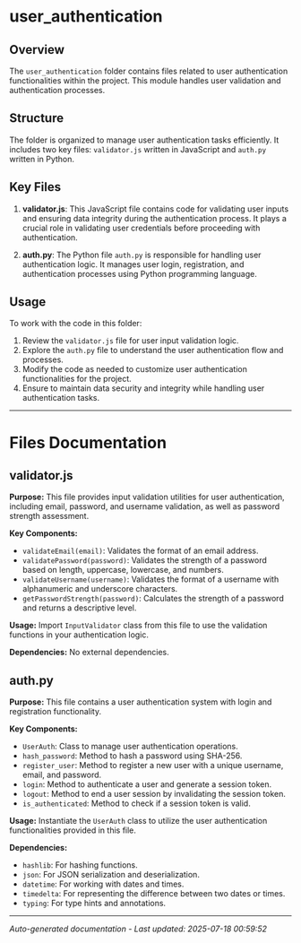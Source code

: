 # user_authentication

## Overview
The `user_authentication` folder contains files related to user authentication functionalities within the project. This module handles user validation and authentication processes.

## Structure
The folder is organized to manage user authentication tasks efficiently. It includes two key files: `validator.js` written in JavaScript and `auth.py` written in Python.

## Key Files
1. **validator.js**: This JavaScript file contains code for validating user inputs and ensuring data integrity during the authentication process. It plays a crucial role in validating user credentials before proceeding with authentication.

2. **auth.py**: The Python file `auth.py` is responsible for handling user authentication logic. It manages user login, registration, and authentication processes using Python programming language.

## Usage
To work with the code in this folder:
1. Review the `validator.js` file for user input validation logic.
2. Explore the `auth.py` file to understand the user authentication flow and processes.
3. Modify the code as needed to customize user authentication functionalities for the project.
4. Ensure to maintain data security and integrity while handling user authentication tasks.

---

# Files Documentation

## validator.js

**Purpose:** This file provides input validation utilities for user authentication, including email, password, and username validation, as well as password strength assessment.

**Key Components:**
- `validateEmail(email)`: Validates the format of an email address.
- `validatePassword(password)`: Validates the strength of a password based on length, uppercase, lowercase, and numbers.
- `validateUsername(username)`: Validates the format of a username with alphanumeric and underscore characters.
- `getPasswordStrength(password)`: Calculates the strength of a password and returns a descriptive level.

**Usage:** Import `InputValidator` class from this file to use the validation functions in your authentication logic.

**Dependencies:** No external dependencies.

## auth.py

**Purpose:** This file contains a user authentication system with login and registration functionality.

**Key Components:**
- `UserAuth`: Class to manage user authentication operations.
- `hash_password`: Method to hash a password using SHA-256.
- `register_user`: Method to register a new user with a unique username, email, and password.
- `login`: Method to authenticate a user and generate a session token.
- `logout`: Method to end a user session by invalidating the session token.
- `is_authenticated`: Method to check if a session token is valid.

**Usage:** Instantiate the `UserAuth` class to utilize the user authentication functionalities provided in this file.

**Dependencies:**
- `hashlib`: For hashing functions.
- `json`: For JSON serialization and deserialization.
- `datetime`: For working with dates and times.
- `timedelta`: For representing the difference between two dates or times.
- `typing`: For type hints and annotations.

---
*Auto-generated documentation - Last updated: 2025-07-18 00:59:52*
